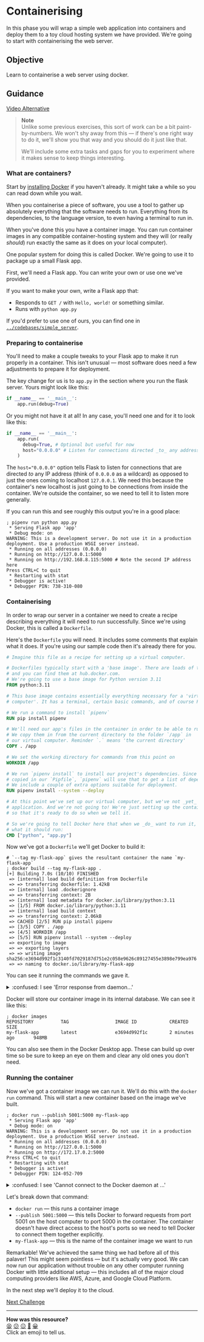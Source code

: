 # Containerising

In this phase you will wrap a simple web application into containers and deploy
them to a toy cloud hosting system we have provided. We're going to start
with containerising the web server.

## Objective

Learn to containerise a web server using docker.

## Guidance

[Video Alternative](https://www.youtube.com/watch?v=N4ZtwCXP6C4&t=0s)

> **Note**  
> Unlike some previous exercises, this sort of work can be a bit
> paint-by-numbers. We won't shy away from this — if there's one right way to do
> it, we'll show you that way and you should do it just like that.
>
> We'll include some extra tasks and gaps for you to experiment where it makes
> sense to keep things interesting.

### What are containers?

Start by [installing Docker](https://www.docker.com) if you haven't already. It
might take a while so you can read down while you wait.

When you containerise a piece of software, you use a tool to gather up
absolutely everything that the software needs to run. Everything from its
dependencies, to the language version, to even having a terminal to run in.

When you've done this you have a container image. You can run container images
in any compatible container-hosting system and they will (or really _should_)
run exactly the same as it does on your local computer).

One popular system for doing this is called Docker. We're going to use it to
package up a small Flask app.

First, we'll need a Flask app. You can write your own or use one we've provided.

If you want to make your own, write a Flask app that:

* Responds to `GET /` with `Hello, world!` or something similar.
* Runs with `python app.py`

If you'd prefer to use one of ours, you can find one in
[`../codebases/simple_server`](../codebases/simple_server).

### Preparing to containerise

You'll need to make a couple tweaks to your Flask app to make it run properly
in a container. This isn't unusual — most software does need a few adjustments
to prepare it for deployment.

The key change for us is to `app.py` in the section where you run the flask
server. Yours might look like this:

```python
if __name__ == '__main__':
    app.run(debug=True)
```

Or you might not have it at all! In any case, you'll need one and for it to look
like this:

```python
if __name__ == '__main__':
    app.run(
      debug=True, # Optional but useful for now
      host="0.0.0.0" # Listen for connections directed _to_ any address
    )
```


The `host="0.0.0.0"` option tells Flask to listen for connections that are
directed _to_ any IP address (think of `0.0.0.0` as a wildcard) as opposed to
just the ones coming to localhost `127.0.0.1`. We need this because the
container's new localhost is just going to be connections from inside the
container. We're outside the container, so we need to tell it to listen more
generally.

If you can run this and see roughly this output you're in a good place:

```shell
; pipenv run python app.py
 * Serving Flask app 'app'
 * Debug mode: on
WARNING: This is a development server. Do not use it in a production deployment. Use a production WSGI server instead.
 * Running on all addresses (0.0.0.0)
 * Running on http://127.0.0.1:5000
 * Running on http://192.168.8.115:5000 # Note the second IP address here
Press CTRL+C to quit
 * Restarting with stat
 * Debugger is active!
 * Debugger PIN: 738-310-080
```

### Containerising

In order to wrap our server in a container we need to create a recipe describing
everything it will need to run successfully. Since we're using Docker, this is
called a `Dockerfile`.

Here's the `Dockerfile` you will need. It includes some comments that explain
what it does. If you're using our sample code then it's already there for you.

```dockerfile
# Imagine this file as a recipe for setting up a virtual computer.

# Dockerfiles typically start with a 'base image'. There are loads of these
# and you can find them at hub.docker.com.
# We're going to use a base image for Python version 3.11
FROM python:3.11

# This base image contains essentially everything necessary for a 'virtual
# computer'. It has a terminal, certain basic commands, and of course Python.

# We run a command to install `pipenv`
RUN pip install pipenv

# We'll need our app's files in the container in order to be able to run them!
# We copy them in from the current directory to the folder `/app` in
# our virtual computer. Reminder `.` means 'the current directory'
COPY . /app

# We set the working directory for commands from this point on
WORKDIR /app

# We run `pipenv install` to install our project's dependencies. Since we've
# copied in our `Pipfile`, `pipenv` will use that to get a list of dependencies.
# We include a couple of extra options suitable for deployment.
RUN pipenv install --system --deploy

# At this point we've set up our virtual computer, but we've not _yet_ run our
# application. And we're not going to! We're just setting up the container
# so that it's ready to do so when we tell it.

# So we're going to tell Docker here that when we _do_ want to run it, this is
# what it should run:
CMD ["python", "app.py"]
```

Now we've got a `Dockerfile` we'll get Docker to build it:

```shell
# `--tag my-flask-app` gives the resultant container the name `my-flask-app`
; docker build --tag my-flask-app .
[+] Building 7.0s (10/10) FINISHED
 => [internal] load build definition from Dockerfile
 => => transferring dockerfile: 1.42kB
 => [internal] load .dockerignore
 => => transferring context: 2B
 => [internal] load metadata for docker.io/library/python:3.11
 => [1/5] FROM docker.io/library/python:3.11
 => [internal] load build context
 => => transferring context: 2.06kB
 => CACHED [2/5] RUN pip install pipenv
 => [3/5] COPY . /app
 => [4/5] WORKDIR /app
 => [5/5] RUN pipenv install --system --deploy
 => exporting to image
 => => exporting layers
 => => writing image sha256:e3694d992f1c3140fd7029187d751e2c058e9626c89127455e3898e799ea976
 => => naming to docker.io/library/my-flask-app
```

You can see it running the commands we gave it.

<details>
  <summary>:confused: I see 'Error response from daemon...'</summary>

  ---

  You'll need to start Docker and keep it running for as long as you're using it.
  It should be in your Applications folder.

  If you keep running into trouble, contact your coach.

  ---

</details>

Docker will store our container image in its internal database. We can see it
like this:

```shell
; docker images
REPOSITORY          TAG                 IMAGE ID            CREATED             SIZE
my-flask-app        latest              e3694d992f1c        2 minutes ago       948MB
```

You can also see them in the Docker Desktop app. These can build up over time so
be sure to keep an eye on them and clear any old ones you don't need.

### Running the container

Now we've got a container image we can run it. We'll do this with the `docker
run` command. This will start a new container based on the image we've built.

```shell
; docker run --publish 5001:5000 my-flask-app
 * Serving Flask app 'app'
 * Debug mode: on
WARNING: This is a development server. Do not use it in a production deployment. Use a production WSGI server instead.
 * Running on all addresses (0.0.0.0)
 * Running on http://127.0.0.1:5000
 * Running on http://172.17.0.2:5000
Press CTRL+C to quit
 * Restarting with stat
 * Debugger is active!
 * Debugger PIN: 124-052-709
```

<details>
  <summary>:confused: I see 'Cannot connect to the Docker daemon at ...'</summary>

  ---

  You'll need to start Docker and keep it running for as long as you're using it.
  It should be in your Applications folder.

  If you keep running into trouble, contact your coach.

  ---

</details>

Let's break down that command:

* `docker run` — this runs a container image
* `--publish 5001:5000` — this tells Docker to forward requests from port 5001
  on the host computer to port 5000 in the container. The container doesn't
  have direct access to the host's ports so we need to tell Docker to connect
  them together explicitly.
* `my-flask-app` — this is the name of the container image we want to run

Remarkable! We've achieved the same thing we had before all of this palaver!
This might seem pointless — but it's actually very good. We can now run our
application without trouble on any other computer running Docker with little
additional setup — this includes all of the major cloud computing providers like
AWS, Azure, and Google Cloud Platform.

In the next step we'll deploy it to the cloud.


[Next Challenge](02_deploying.md)

<!-- BEGIN GENERATED SECTION DO NOT EDIT -->

---

**How was this resource?**  
[😫](https://airtable.com/shrUJ3t7KLMqVRFKR?prefill_Repository=makersacademy%2Fcloud-deployment&prefill_File=02_containers%2F01_containerising.md&prefill_Sentiment=😫) [😕](https://airtable.com/shrUJ3t7KLMqVRFKR?prefill_Repository=makersacademy%2Fcloud-deployment&prefill_File=02_containers%2F01_containerising.md&prefill_Sentiment=😕) [😐](https://airtable.com/shrUJ3t7KLMqVRFKR?prefill_Repository=makersacademy%2Fcloud-deployment&prefill_File=02_containers%2F01_containerising.md&prefill_Sentiment=😐) [🙂](https://airtable.com/shrUJ3t7KLMqVRFKR?prefill_Repository=makersacademy%2Fcloud-deployment&prefill_File=02_containers%2F01_containerising.md&prefill_Sentiment=🙂) [😀](https://airtable.com/shrUJ3t7KLMqVRFKR?prefill_Repository=makersacademy%2Fcloud-deployment&prefill_File=02_containers%2F01_containerising.md&prefill_Sentiment=😀)  
Click an emoji to tell us.

<!-- END GENERATED SECTION DO NOT EDIT -->
